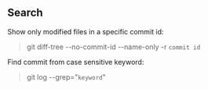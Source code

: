 ## Search

Show only modified files in a specific commit id:
> git diff-tree --no-commit-id --name-only -r `commit id`


Find commit from case sensitive keyword:
> git log --grep="`keyword`"